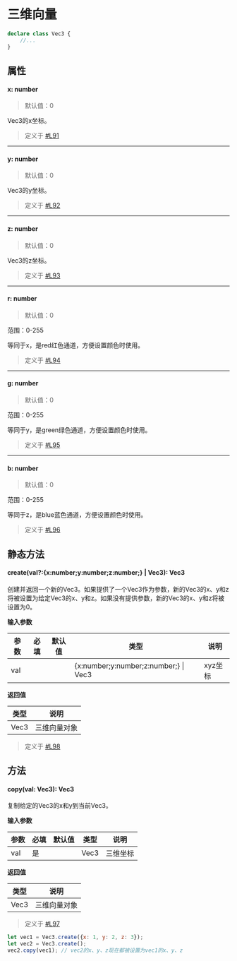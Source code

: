 <script setup>
import '/style.css'
</script>
# 三维向量
```typescript
declare class Vec3 {
    //...
}
```
## 属性

#### <font id="API" />x<font id="Type">: number</font>
> 默认值：0

Vec3的x坐标。

> 定义于 [#L91](https://github.com/box3lab/arena_dts/blob/main/ClientAPI.d.ts#L91)
---


#### <font id="API" />y<font id="Type">: number</font>
> 默认值：0

Vec3的y坐标。

> 定义于 [#L92](https://github.com/box3lab/arena_dts/blob/main/ClientAPI.d.ts#L92)
---


#### <font id="API" />z<font id="Type">: number</font>
> 默认值：0

Vec3的z坐标。

> 定义于 [#L93](https://github.com/box3lab/arena_dts/blob/main/ClientAPI.d.ts#L93)
---


#### <font id="API" />r<font id="Type">: number</font>
> 默认值：0

范围：0-255

等同于x，是red红色通道，方便设置颜色时使用。

> 定义于 [#L94](https://github.com/box3lab/arena_dts/blob/main/ClientAPI.d.ts#L94)
---


#### <font id="API" />g<font id="Type">: number</font>
> 默认值：0

范围：0-255

等同于y，是green绿色通道，方便设置颜色时使用。

> 定义于 [#L95](https://github.com/box3lab/arena_dts/blob/main/ClientAPI.d.ts#L95)
---


#### <font id="API" />b<font id="Type">: number</font>
> 默认值：0

范围：0-255

等同于z，是blue蓝色通道，方便设置颜色时使用。

> 定义于 [#L96](https://github.com/box3lab/arena_dts/blob/main/ClientAPI.d.ts#L96)

## 静态方法

#### <font id="API" />create(<font id="Type">val?:{x:number;y:number;z:number;} | Vec3</font>)<font id="Type">: Vec3</font>

创建并返回一个新的Vec3。如果提供了一个Vec3作为参数，新的Vec3的x、y和z将被设置为给定Vec3的x、y和z。如果没有提供参数，新的Vec3的x、y和z将被设置为0。

**输入参数**

| **参数** | **必填** | **默认值** | **类型** | **说明** |
| --- | --- | --- | --- | --- |
| val |  | | {x:number;y:number;z:number;} &#124; Vec3 | xyz坐标 |

**返回值**

| **类型** | **说明** |
| --- | --- |
| Vec3 | 三维向量对象 |

> 定义于 [#L98](https://github.com/box3lab/arena_dts/blob/main/ClientAPI.d.ts#L98)

## 方法

#### <font id="API" />copy(<font id="Type">val: Vec3</font>)<font id="Type">: Vec3</font>

复制给定的Vec3的x和y到当前Vec3。

**输入参数**

| **参数** | **必填** | **默认值** | **类型** | **说明** |
| --- | --- | --- | --- | --- |
| val | 是 | | Vec3| 三维坐标 |

**返回值**

| **类型** | **说明** |
| --- | --- |
| Vec3 | 三维向量对象 |

> 定义于 [#L97](https://github.com/box3lab/arena_dts/blob/main/ClientAPI.d.ts#L97)

```javascript
let vec1 = Vec3.create({x: 1, y: 2, z: 3});
let vec2 = Vec3.create();
vec2.copy(vec1); // vec2的x、y、z现在都被设置为vec1的x、y、z
```
